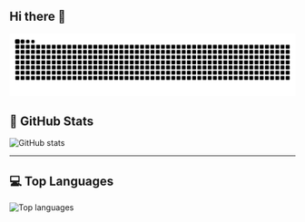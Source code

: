 ## Hi there 👋

<picture>
  <source media="(prefers-color-scheme: dark)" srcset="https://raw.githubusercontent.com/buter-00/buter-00/output/github-contribution-grid-snake-dark.svg" />
  <source media="(prefers-color-scheme: light)" srcset="https://raw.githubusercontent.com/buter-00/buter-00/output/github-contribution-grid-snake.svg" />
  <img alt="github contribution grid snake animation" src="https://raw.githubusercontent.com/buter-00/buter-00/output/github-contribution-grid-snake.svg" />
</picture>

## 🧠 GitHub Stats

<picture>
  <source 
    srcset="https://github-readme-stats.vercel.app/api?username=buter-00&show_icons=true&include_all_commits=true&count_private=true&theme=dark"
    media="(prefers-color-scheme: dark)" 
  />
  <source 
    srcset="https://github-readme-stats.vercel.app/api?username=buter-00&show_icons=true&include_all_commits=true&count_private=true&theme=light"
    media="(prefers-color-scheme: light)" 
  />
  <img 
    src="https://github-readme-stats.vercel.app/api?username=buter-00&show_icons=true&include_all_commits=true&count_private=true&theme=light" 
    alt="GitHub stats"
  />
</picture>

---

## 💻 Top Languages

<picture>
  <source 
    srcset="https://github-readme-stats.vercel.app/api/top-langs/?username=buter-00&layout=compact&langs_count=5&hide=Python,JavaScript&theme=dark"
    media="(prefers-color-scheme: dark)" 
  />
  <source 
    srcset="https://github-readme-stats.vercel.app/api/top-langs/?username=buter-00&layout=compact&langs_count=5&hide=Python,JavaScript&theme=light"
    media="(prefers-color-scheme: light)" 
  />
  <img 
    src="https://github-readme-stats.vercel.app/api/top-langs/?username=buter-00&layout=compact&langs_count=5&hide=Python,JavaScript&theme=light" 
    alt="Top languages"
  />
</picture>

